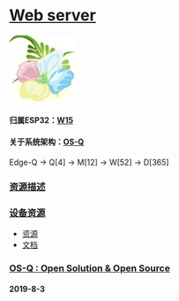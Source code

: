﻿# [Web server](https://github.com/OS-Q/D106)
[![sites](OS-Q/OS-Q.png)](http://www.OS-Q.com)
#### 归属ESP32：[W15](https://github.com/OS-Q/W15)
#### 关于系统架构：[OS-Q](https://github.com/OS-Q/OS-Q)

Edge-Q -> Q[4] -> M[12] -> W[52] -> D[365]

### [资源描述](https://github.com/OS-Q/D106/wiki) 



### [设备资源](https://github.com/OS-Q/D106) 

- [资源](src/)
- [文档](docs/)

### [OS-Q : Open Solution & Open Source](http://www.OS-Q.com/D106)
####  2019-8-3